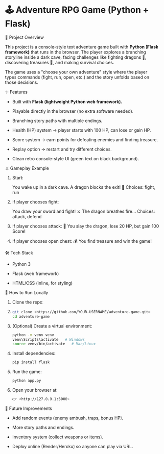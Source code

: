 # 🕹 Adventure RPG Game (Python + Flask)
📌 Project Overview

This project is a console-style text adventure game built with **Python (Flask framework)** that runs in the browser.
The player explores a branching storyline inside a dark cave, facing challenges like fighting dragons 🐉, discovering treasures 💎, and making survival choices.

The game uses a "choose your own adventure" style where the player types commands (fight, run, open, etc.) and the story unfolds based on those decisions.

✨ Features

- Built with **Flask (lightweight Python web framework).**

- Playable directly in the browser (no extra software needed).

- Branching story paths with multiple endings.

- Health (HP) system → player starts with 100 HP, can lose or gain HP.

- Score system → earn points for defeating enemies and finding treasure.

- Replay option → restart and try different choices.

- Clean retro console-style UI (green text on black background).

⚔️ Gameplay Example

1. Start:

   You wake up in a dark cave. A dragon blocks the exit! 🐉
   Choices: fight, run


2. If player chooses fight:

   You draw your sword and fight! ⚔️ The dragon breathes fire...
   Choices: attack, defend


3. If player chooses attack:
   🎉 You slay the dragon, lose 20 HP, but gain 100 Score!

4. If player chooses open chest:
  💰 You find treasure and win the game!

🛠️ Tech Stack

- Python 3

- Flask (web framework)

- HTML/CSS (inline, for styling)

🚀 How to Run Locally

1. Clone the repo:
2. ```bash
   git clone <https://github.com/YOUR-USERNAME/adventure-game.git>
   cd adventure-game
   ```
3. (Optional) Create a virtual environment:

   ```bash
   python -m venv venv
   venv\Scripts\activate   # Windows
   source venv/bin/activate   # Mac/Linux
   ```

4. Install dependencies:

   ```bash
   pip install flask
   ```

5. Run the game:

   ```bash
   python app.py
   ```

6. Open your browser at:
   ```bash
   👉 <http://127.0.0.1:5000>
   ```
🔮 Future Improvements

- Add random events (enemy ambush, traps, bonus HP).

- More story paths and endings.

- Inventory system (collect weapons or items).

- Deploy online (Render/Heroku) so anyone can play via URL.
